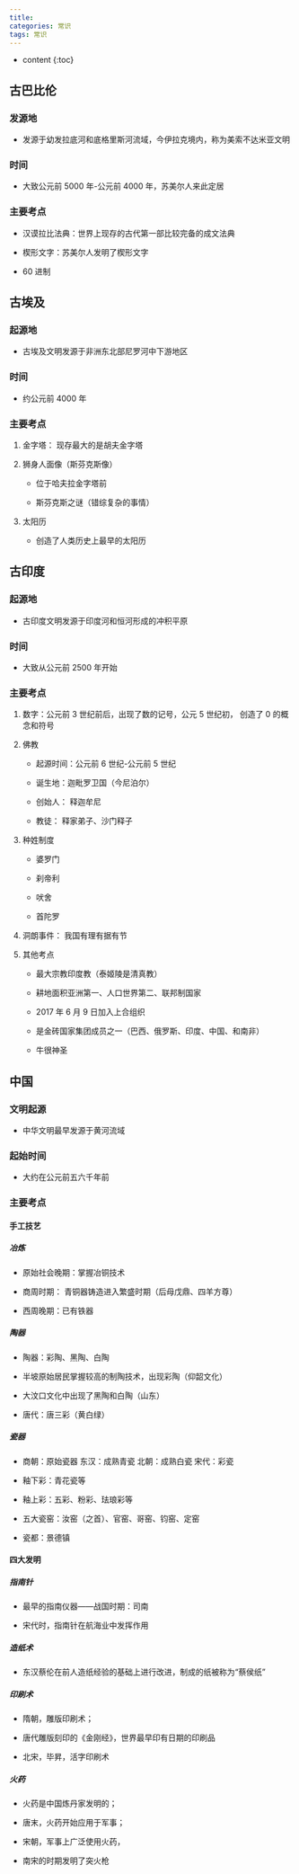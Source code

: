 ```yaml
---
title: 
categories: 常识
tags: 常识
---
```


* content
{:toc}






## 古巴比伦

### 发源地

- 发源于幼发拉底河和底格里斯河流域，今伊拉克境内，称为美索不达米亚文明

### 时间

- 大致公元前 5000 年-公元前 4000 年，苏美尔人来此定居

### 主要考点

- 汉谟拉比法典：世界上现存的古代第一部比较完备的成文法典

- 楔形文字：苏美尔人发明了楔形文字

- 60 进制

## 古埃及

### 起源地

- 古埃及文明发源于非洲东北部尼罗河中下游地区

### 时间

- 约公元前 4000 年

### 主要考点

1. 金字塔： 现存最大的是胡夫金字塔

2. 狮身人面像（斯芬克斯像）

    - 位于哈夫拉金字塔前

    - 斯芬克斯之谜（错综复杂的事情）

3. 太阳历

    - 创造了人类历史上最早的太阳历

## 古印度

### 起源地

- 古印度文明发源于印度河和恒河形成的冲积平原

### 时间

- 大致从公元前 2500 年开始

### 主要考点

1. 数字：公元前 3 世纪前后，出现了数的记号，公元 5 世纪初， 创造了 0 的概念和符号

2. 佛教

    - 起源时间：公元前 6 世纪-公元前 5 世纪

    - 诞生地：迦毗罗卫国（今尼泊尔）

    - 创始人： 释迦牟尼

    - 教徒： 释家弟子、沙门释子

3. 种姓制度

    - 婆罗门

    - 刹帝利

    - 吠舍

    - 首陀罗

4. 洞朗事件： 我国有理有据有节

5. 其他考点

    - 最大宗教印度教（泰姬陵是清真教）

    - 耕地面积亚洲第一、人口世界第二、联邦制国家

    - 2017 年 6 月 9 日加入上合组织

    - 是金砖国家集团成员之一（巴西、俄罗斯、印度、中国、和南非）

    - 牛很神圣

## 中国

### 文明起源

- 中华文明最早发源于黄河流域

### 起始时间

- 大约在公元前五六千年前

### 主要考点

#### 手工技艺

##### 冶炼

- 原始社会晚期：掌握冶铜技术

- 商周时期： 青铜器铸造进入繁盛时期（后母戊鼎、四羊方尊）

- 西周晚期：已有铁器

##### 陶器

- 陶器：彩陶、黑陶、白陶

- 半坡原始居民掌握较高的制陶技术，出现彩陶（仰韶文化）

- 大汶口文化中出现了黑陶和白陶（山东）

- 唐代：唐三彩（黄白绿）

##### 瓷器

- 商朝：原始瓷器 东汉：成熟青瓷 北朝：成熟白瓷 宋代：彩瓷

- 釉下彩：青花瓷等

- 釉上彩：五彩、粉彩、珐琅彩等

- 五大瓷窑：汝窑（之首）、官窑、哥窑、钧窑、定窑

- 瓷都：景德镇

#### 四大发明

##### 指南针

- 最早的指南仪器——战国时期：司南

- 宋代时，指南针在航海业中发挥作用

##### 造纸术

- 东汉蔡伦在前人造纸经验的基础上进行改进，制成的纸被称为“蔡侯纸”

##### 印刷术

- 隋朝，雕版印刷术；

- 唐代雕版刻印的《金刚经》，世界最早印有日期的印刷品

- 北宋，毕昇，活字印刷术

##### 火药

- 火药是中国炼丹家发明的；

- 唐末，火药开始应用于军事；

- 宋朝，军事上广泛使用火药，

- 南宋的时期发明了突火枪


